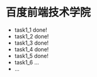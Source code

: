 # 百度前端技术学院

* task1_1 done!
* task1_2 done!
* task1_3 done!
* task1_4 done!
* task1_5 done!
* task1_6 ...
* ...

